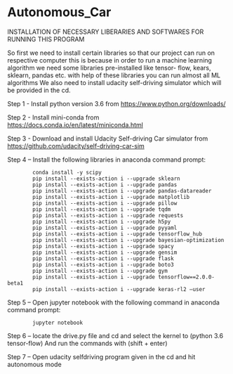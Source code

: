 # Autonomous_Car

INSTALLATION OF NECESSARY LIBERARIES AND SOFTWARES FOR RUNNING THIS PROGRAM

So first we need to install certain libraries so that our project can run on respective computer this is
because in order to run a machine learning algorithm we need some libraries pre-installed like tensor-
flow, kears, sklearn, pandas etc. with help of these libraries you can run almost all ML algorithms
We also need to install udacity self-driving simulator which will be provided in the cd.

Step 1 - Install python version 3.6 from https://www.python.org/downloads/

Step 2 - Install mini-conda from https://docs.conda.io/en/latest/miniconda.html

Step 3 - Download and install Udacity Self-driving Car simulator from https://github.com/udacity/self-driving-car-sim

Step 4 – Install the following libraries in anaconda command prompt:

            conda install -y scipy
            pip install --exists-action i --upgrade sklearn
            pip install --exists-action i --upgrade pandas
            pip install --exists-action i --upgrade pandas-datareader
            pip install --exists-action i --upgrade matplotlib
            pip install --exists-action i --upgrade pillow
            pip install --exists-action i --upgrade tqdm
            pip install --exists-action i --upgrade requests
            pip install --exists-action i --upgrade h5py
            pip install --exists-action i --upgrade pyyaml
            pip install --exists-action i --upgrade tensorflow_hub
            pip install --exists-action i --upgrade bayesian-optimization
            pip install --exists-action i --upgrade spacy
            pip install --exists-action i --upgrade gensim
            pip install --exists-action i --upgrade flask
            pip install --exists-action i --upgrade boto3
            pip install --exists-action i --upgrade gym
            pip install --exists-action i --upgrade tensorflow==2.0.0-beta1
            pip install --exists-action i --upgrade keras-rl2 –user

Step 5 – Open jupyter notebook with the following command in anaconda command prompt:

            jupyter notebook

Step 6 – locate the drive.py file and cd and select the kernel to (python 3.6 tensor-flow)
And run the commands with (shift + enter)

Step 7 – Open udacity selfdriving program given in the cd and hit autonomous mode
